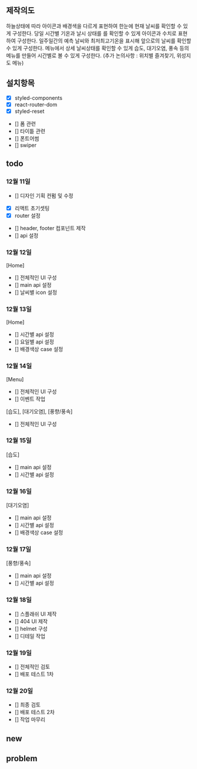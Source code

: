 ## 제작의도

하늘상태에 따라 아이콘과 배경색을 다르게 표현하여 한눈에 현재 날씨를 확인할 수 있게 구성한다.
당일 시간별 기온과 날시 상태를 를 확인할 수 있게 아이콘과 수치로 표현하여 구성한다.
일주일간의 예측 날씨와 최저최고기온을 표시해 앞으로의 날씨를 확인할 수 있게 구성한다.
메뉴에서 상세 날씨상태를 확인할 수 있게 습도, 대기오염, 풍속 등의 메뉴를 만들어 시간별로 볼 수 있게 구성한다.
(추가 논의사항 : 위치별 즐겨찾기, 위성지도 메뉴)

## 설치항목

- [x] styled-components
- [x] react-router-dom
- [x] styled-reset
- [] 폼 관련
- [] 타이틑 관련
- [] 폰트어썸
- [] swiper

## todo

### 12월 11일

- [] 디자인 기획 컨펌 및 수정
- [x] 리액트 초기셋팅
- [x] router 설정
- [] header, footer 컴포넌트 제작
- [] api 설정

### 12월 12일

[Home]

- [] 전체적인 UI 구성
- [] main api 설정
- [] 날씨별 icon 설정

### 12월 13일

[Home]

- [] 시간별 api 설정
- [] 요일별 api 설정
- [] 배경색상 case 설정

### 12월 14일

[Menu]

- [] 전체적인 UI 구성
- [] 이벤트 작업

[습도], [대기오염], [풍향/풍속]

- [] 전체적인 UI 구성

### 12월 15일

[습도]

- [] main api 설정
- [] 시간별 api 설정

### 12월 16일

[대기오염]

- [] main api 설정
- [] 시간별 api 설정
- [] 배경색상 case 설정

### 12월 17일

[풍향/풍속]

- [] main api 설정
- [] 시간별 api 설정

### 12월 18일

- [] 스플래쉬 UI 제작
- [] 404 UI 제작
- [] helmet 구성
- [] 디테일 작업

### 12월 19일

- [] 전체적인 검토
- [] 배포 테스트 1차

### 12월 20일

- [] 최종 검토
- [] 배포 테스트 2차
- [] 작업 마무리

## new

## problem
